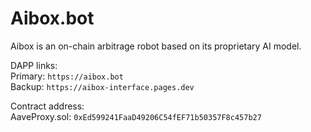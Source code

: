 # Aibox.bot

Aibox is an on-chain arbitrage robot based on its proprietary AI model.

DAPP links:<br/>
Primary: `https://aibox.bot`<br/>
Backup: `https://aibox-interface.pages.dev`

Contract address:<br/>
AaveProxy.sol: `0xEd599241FaaD49206C54fEF71b50357F8c457b27`
